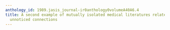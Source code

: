 ```yaml
---
anthology_id: 1989.jasis_journal-ir0anthology0volumeA40A6.4
title: A second example of mutually isolated medical literatures related by implicit,
  unnoticed connections
---
```

